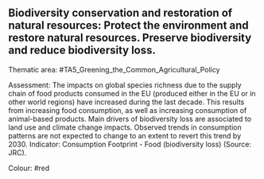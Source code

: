 ## Biodiversity conservation and restoration of natural resources: Protect the environment and restore natural resources. Preserve biodiversity and reduce biodiversity loss.

Thematic area: #TA5_Greening_the_Common_Agricultural_Policy

Assessment: The impacts on global species richness due to the supply chain of food products consumed in the EU (produced either in the EU or in other world regions) have increased during the last decade. This results from increasing food consumption, as well as increasing consumption
of animal-based products. Main drivers of biodiversity loss are associated to land use and climate change impacts. Observed trends in consumption patterns are not expected to change to an extent to revert this trend by 2030. Indicator: Consumption Footprint - Food (biodiversity loss) (Source: JRC).

Colour: #red